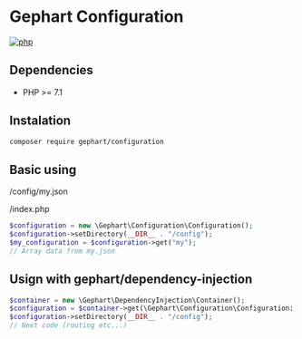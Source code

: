 Gephart Configuration
===

[![php](https://github.com/gephart/configuration/actions/workflows/php.yml/badge.svg?branch=master)](https://github.com/gephart/configuration/actions)

Dependencies
---
 - PHP >= 7.1

Instalation
---

```bash
composer require gephart/configuration
```

Basic using
---

/config/my.json

/index.php

```php
$configuration = new \Gephart\Configuration\Configuration();
$configuration->setDirectory(__DIR__ . "/config");
$my_configuration = $configuration->get("my");
// Array data from my.json
```

Usign with gephart/dependency-injection
---

```php
$container = new \Gephart\DependencyInjection\Container();
$configuration = $container->get(\Gephart\Configuration\Configuration::class);
$configuration->setDirectory(__DIR__ . "/config");
// Next code (routing etc...)
```